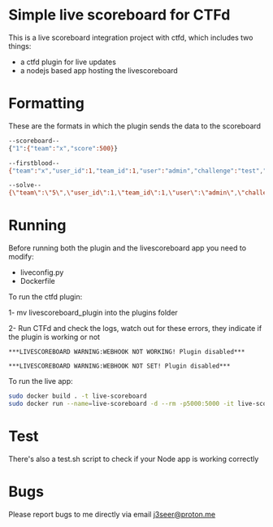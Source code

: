 # Simple live scoreboard for CTFd

This is a live scoreboard integration project with ctfd, which includes two things:

- a ctfd plugin for live updates
- a nodejs based app hosting the livescoreboard

# Formatting

These are the formats in which the plugin sends the data to the scoreboard

```bash
--scoreboard--
{"1":{"team":"x","score":500}}

--firstblood--
{"team":"x","user_id":1,"team_id":1,"user":"admin","challenge":"test","challenge_slug":"test","value":500,"solves":1,"fsolves":"1st","category":"test","firstblood":1}

--solve--
{\"team\":\"5\",\"user_id\":1,\"team_id\":1,\"user\":\"admin\",\"challenge\":\"test\",\"challenge_slug\":\"test\",\"value\":500,\"solves\":1,\"fsolves\":\"1st\",\"category\":\"test\",\"firstblood\":0,\"date\":\"2023-10-26T10:00:54.123456+00:00\"} 

```

# Running

Before running both  the plugin and the livescoreboard app you need to modify:

- liveconfig.py
- Dockerfile

To run the ctfd plugin:

1- mv livescoreboard_plugin into the plugins folder

2- Run CTFd and check the logs, watch out for these errors, they indicate if the plugin is working or not

```
***LIVESCOREBOARD WARNING:WEBHOOK NOT WORKING! Plugin disabled***

***LIVESCOREBOARD WARNING:WEBHOOK NOT SET! Plugin disabled***
```

To run the live app:

```bash
sudo docker build . -t live-scoreboard
sudo docker run --name=live-scoreboard -d --rm -p5000:5000 -it live-scoreboard
```

# Test

There's also a test.sh script to check if your Node app is working correctly

# Bugs 

Please report bugs to me directly via email j3seer@proton.me